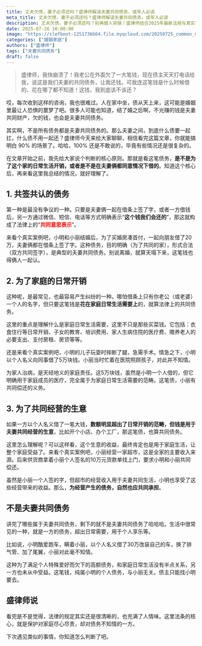 ```yaml
---
title: 丈夫欠债，妻子必须还吗？盛律师解读夫妻共同债务，成年人必读
meta_title: 丈夫欠债，妻子必须还吗？盛律师解读夫妻共同债务，成年人必读
description: 丈夫欠债，妻子必须还吗？别再替人背锅！盛律师结合2025年最新法规与真实案例，为您一文厘清“夫妻共同债务”的界限。本文将清晰界定三种需要共同承担的债务：共同签字确认、为家庭日常生活开销所负、以及为夫妻共同生产经营所负的债务。同时，明确将赌博、个人挥霍等债务排除在外。读懂法律如何保护不知情的你，告别“天降”债务的噩梦。
date: 2025-07-26 10:00:00
image: "https://slefboot-1251736664.file.myqcloud.com/20250725_common_debt.webp"
categories: ["婚姻家庭"]
authors: ["盛律师"]
tags: ["夫妻共同债务"]
draft: false
---
```


> 盛律师，我快崩溃了！我老公在外面欠了一大笔钱，现在债主天天打电话给我，说这是我们夫妻的共同债务，让我还钱。可我连这笔钱是什么时候借的、花在哪了都不知道！这钱，我到底该不该还？

哎，每次收到这样的咨询，我也很难过。人在家中坐，债从天上来，这可能是婚姻里最让人恐惧的噩梦了吧。很多人可能也知道，结了婚之后啊，不光赚的钱是夫妻共同财产，欠的钱，也会是夫妻共同债务。

其实啊，不是所有债务都是夫妻共同债务的。那么夫妻之间，到底什么债要一起扛，什么债不用一起还？盛律师今天来给大家聊聊，相信看完这篇文章，你就能搞明白 90% 的场景了。哈哈，100% 还是不敢说的，毕竟有些情况还是很复杂的。

在文章开始之前，我先给大家说个判断的核心原则。那就是看这笔债务，**是不是为了这个家的日常生活开销，或者是不是在夫妻俩都同意情况下借的**。知道这个核心后，再来看这里我总结的情况，就好理解了。

## 1. 共签共认的债务

第一种是最没有争议的一种。只要是夫妻俩一起在借条上签了字，或者一方借钱后，另一方通过微信、短信、电话等方式明确表示“**这个钱我们会还的**”，那这就构成了法律上的“**<span style="color: red;">共同意思表示</span>**”。

来看个真实案例吧，小明和小丽结婚后，为了买婚房凑首付，一起向朋友借了20万，夫妻俩都在借条上签了字。这种债务，目的明确（为了共同的家），形式合法（双方共同签字），是典型的夫妻共同债务。别说离婚，就算天塌下来，这笔钱也得俩人一起认。

## 2. 为了家庭的日常开销

这种呢，是最常见，也最容易产生纠纷的一种。哪怕借条上只有你老公（或老婆）一个人的名字，但只要这笔钱是**花在家庭日常生活需要上**的，就算法律上的共同债务。

这里的重点是理解什么是家庭日常生活需要，这里不只是那些买菜钱。它包括：衣食住行等日常开销、子女的教育、培训费用、家人生病住院的医疗费、赡养老人的必要支出、支付房租、房贷等等。

还是来看个真实案例吧，小明的儿子玩耍时摔断了腿，急需手术。情急之下，小明以个人名义向同事借了5万块钱。小丽当时忙着在医院照顾孩子，对此并不知情。

为家人治病，是天经地义的家庭责任。这5万块钱，虽然是小明一个人借的，但它明确用于家庭成员的医疗，完全属于为家庭日常生活需要的范畴。这笔债，小丽有共同偿还的义务。

## 3. 为了共同经营的生意

如果一方以个人名义借了一笔大钱，**数额明显超出了日常开销的范畴，但钱是用于夫妻共同经营的生意**，比如开个小店、办个工厂，那这笔债，也算共同债务。

这里怎么理解呢？可以这样看，这个生意的收益，最终肯定也是用于家庭生活，让整个家庭受益了。来看个真实案例吧，小丽经营一家超市，这是全家的主要收入来源。后来供货商拿着小丽个人签名的10万元货款单找上门，要求小明和小丽共同偿还。

虽然是小丽一个人签的字，但超市的经营收入用于夫妻共同生活，小明也享受了这些经营带来的收益。那么，**为经营产生的债务，自然也应共同承担**。

## 不是夫妻共同债务

讲完了哪些属于夫妻共同债务，剩下的就不是夫妻共同债务了哈哈哈。生活中很常见的一种，就是一方的债务，超出日常需要，用于个人享乐等。

比如说，小明酷爱跑车，瞒着小丽，以个人名义借了30万改装自己的车，换了排气管、加了尾翼，小丽对此毫不知情。

这种为了满足个人特殊爱好而欠下的高额债务，和家庭日常生活没有半点关系，另一方也未从中受益。这笔钱，纯属小明的个人债务，与小丽无关。债主只能找小明要去。

## 盛律师说

看完是不是觉得，法律的规定其实还是很清晰的，也充满了人情味。这里法条的核心，就是保护对家庭尽心尽责，却对债务不知情的一方。

下次遇见类似的事情，你知道怎么判断了吧。